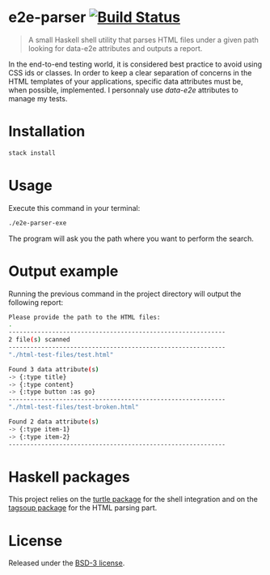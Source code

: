 # e2e-parser [![Build Status](https://travis-ci.org/yamafaktory/e2e-parser.svg?branch=master)](https://travis-ci.org/yamafaktory/e2e-parser)

> A small Haskell shell utility that parses HTML files under a given path looking for data-e2e attributes and outputs a report.

In the end-to-end testing world, it is considered best practice to avoid using CSS ids or classes. In order to keep a clear separation of concerns in the HTML templates of your applications, specific data attributes must be, when possible, implemented. I personnaly use *data-e2e* attributes to manage my tests.

# Installation

```bash
stack install
```

# Usage

Execute this command in your terminal:

```bash
./e2e-parser-exe
```
The program will ask you the path where you want to perform the search.

# Output example

Running the previous command in the project directory will output the following report:

```bash
Please provide the path to the HTML files:
.
------------------------------------------------------------
2 file(s) scanned
------------------------------------------------------------
"./html-test-files/test.html"

Found 3 data attribute(s)
-> {:type title}
-> {:type content}
-> {:type button :as go}
------------------------------------------------------------
"./html-test-files/test-broken.html"

Found 2 data attribute(s)
-> {:type item-1}
-> {:type item-2}
------------------------------------------------------------
```
# Haskell packages

This project relies on the [turtle package](https://hackage.haskell.org/package/turtle) for the shell integration and on the [tagsoup package](https://hackage.haskell.org/package/tagsoup) for the HTML parsing part.

# License

Released under the [BSD-3 license](https://opensource.org/licenses/BSD-3-Clause).
